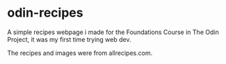 # odin-recipes
A simple recipes webpage i made for the Foundations Course in The Odin Project, it was my first time trying web dev.

The recipes and images were from allrecipes.com.
